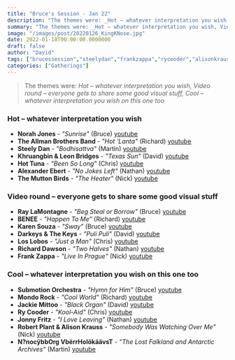 ```yaml
---
title: "Bruce's Session - Jan 22"
description: "The themes were: _Hot – whatever interpretation you wish, Video round – everyone gets to share some good visual stuff, Cool – whatever interpretation you wish on this one too_"
summary: "The themes were: _Hot – whatever interpretation you wish, Video round – everyone gets to share some good visual stuff, Cool – whatever interpretation you wish on this one too_"
image: "/images/post/20220126_KingKNose.jpg"
date: 2022-01-18T00:00:00.0000000
draft: false
author: "David"
tags: ["brucessession","steelydan","frankzappa","rycooder","alisonkrauss","theallmanbrothersband","khruangbin","robertplant","loslobos","norahjones","benee","themuttonbirds","hottuna","mondorock","jonnyfritz","leonbridges","jackiemittoo","raylamontagne","richarddawson","alexanderebert","submotionorchestra","karensouza","darkeysandthekeys","n?nocÿbborgvbërrholökäävst","youtube"]
categories: ["Gatherings"]
---
```

> The themes were: _Hot – whatever interpretation you wish, Video round – everyone gets to share some good visual stuff, Cool – whatever interpretation you wish on this one too_
### Hot – whatever interpretation you wish
- **Norah Jones** - _"Sunrise"_ (Bruce) [youtube](https://www.youtube.com/watch?v=fd02pGJx0s0)
- **The Allman Brothers Band** - _"Hot 'Lanta"_ (Richard) [youtube](https://www.youtube.com/watch?v=FWSoo3bLhIc)
- **Steely Dan** - _"Bodhisattva"_ (Martin) [youtube](https://www.youtube.com/watch?v=LGdyVnW86SY)
- **Khruangbin & Leon Bridges** - _"Texas Sun"_ (David) [youtube](https://www.youtube.com/watch?v=Whe7MURlKLw)
- **Hot Tuna** - _"Been So Long"_ (Chris) [youtube](https://www.youtube.com/watch?v=d2bdv0JGmi4)
- **Alexander Ebert** - _"No Jokes Left"_ (Nathan) [youtube](https://www.youtube.com/watch?v=6q6r6WqOiZg)
- **The Mutton Birds** - _"The Heater"_ (Nick) [youtube](https://www.youtube.com/watch?v=lceOrRb2zn8)
### Video round – everyone gets to share some good visual stuff
- **Ray LaMontagne** - _"Beg Steal or Borrow"_ (Bruce) [youtube](https://www.youtube.com/watch?v=O8_fGCCitEc)
- **BENEE** - _"Happen To Me"_ (Richard) [youtube](https://www.youtube.com/watch?v=1LizZ2bWi-g)
- **Karen Souza** - _"Sway"_ (Bruce) [youtube](https://www.youtube.com/watch?v=_otpz44WkeA)
- **Darkeys & The Keys** - _"Puli Puli"_ (David) [youtube](https://www.youtube.com/watch?v=adzzQcPGNwQ)
- **Los Lobos** - _"Just a Man"_ (Chris) [youtube](https://www.youtube.com/watch?v=i-V1B77VEhs)
- **Richard Dawson** - _"Two Halves"_ (Nathan) [youtube](https://www.youtube.com/watch?v=NkSvn23fbAg)
- **Frank Zappa** - _"Live In Prague"_ (Nick) [youtube](https://www.youtube.com/watch?v=UFtHqDrJ-fA)
### Cool – whatever interpretation you wish on this one too
- **Submotion Orchestra** - _"Hymn for Him"_ (Bruce) [youtube](https://www.youtube.com/watch?v=kOlTNVBWKus)
- **Mondo Rock** - _"Cool World"_ (Richard) [youtube](https://www.youtube.com/watch?v=5jfvx9DZCQQ)
- **Jackie Mittoo** - _"Black Organ"_ (David) [youtube](https://www.youtube.com/watch?v=543rO974D88)
- **Ry Cooder** - _"Kool-Aid"_ (Chris) [youtube](https://www.youtube.com/watch?v=9TIpwZ1Ch_c)
- **Jonny Fritz** - _"I Love Leaving"_ (Nathan) [youtube](https://www.youtube.com/watch?v=X5Pmtr0_Iwc)
- **Robert Plant & Alison Krauss** - _"Somebody Was Watching Over Me"_ (Nick) [youtube](https://www.youtube.com/watch?v=2O4cjqPJZ3s)
- **N?nocÿbbOrg VbërrHolökäävsT** - _"The Lost Falkland and Antarctic Archives"_ (Martin) [youtube](https://www.youtube.com/watch?v=GGKtEz5Hc2w)
